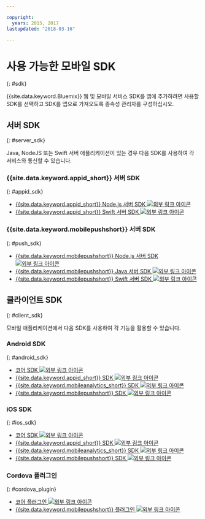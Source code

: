 ```yaml
---

copyright:
  years: 2015, 2017
lastupdated: "2018-03-16"

---
```

# 사용 가능한 모바일 SDK
{: #sdk}

{{site.data.keyword.Bluemix}} 웹 및 모바일 서비스 SDK를 앱에 추가하려면 사용할 SDK를 선택하고 SDK를 앱으로 가져오도록 종속성 관리자를 구성하십시오.


## 서버 SDK
{: #server_sdk}

Java, NodeJS 또는 Swift 서버 애플리케이션이 있는 경우 다음 SDK를 사용하여 각 서비스와 통신할 수 있습니다.


### {{site.data.keyword.appid_short}} 서버 SDK
{: #appid_sdk}

- [{{site.data.keyword.appid_short}} Node.js 서버 SDK ![외부 링크 아이콘](../../icons/launch-glyph.svg "외부 링크 아이콘")](https://github.com/ibm-cloud-security/appid-serversdk-nodejs)
- [{{site.data.keyword.appid_short}} Swift 서버 SDK ![외부 링크 아이콘](../../icons/launch-glyph.svg "외부 링크 아이콘")](https://github.com/ibm-cloud-security/appid-serversdk-swift)

### {{site.data.keyword.mobilepushshort}} 서버 SDK
{: #push_sdk}

- [{{site.data.keyword.mobilepushshort}} Node.js 서버 SDK ![외부 링크 아이콘](../../icons/launch-glyph.svg "외부 링크 아이콘")](https://github.com/ibm-bluemix-mobile-services/bms-pushnotifications-serversdk-nodejs)
- [{{site.data.keyword.mobilepushshort}} Java 서버 SDK ![외부 링크 아이콘](../../icons/launch-glyph.svg "외부 링크 아이콘")](https://github.com/ibm-bluemix-mobile-services/bms-pushnotifications-serversdk-java)
- [{{site.data.keyword.mobilepushshort}} Swift 서버 SDK ![외부 링크 아이콘](../../icons/launch-glyph.svg "외부 링크 아이콘")](https://github.com/ibm-bluemix-mobile-services/bms-pushnotifications-serversdk-swift)


## 클라이언트 SDK
{: #client_sdk}

모바일 애플리케이션에서 다음 SDK를 사용하여 각 기능을 활용할 수 있습니다.


### Android SDK
{: #android_sdk}

- [코어 SDK ![외부 링크 아이콘](../../icons/launch-glyph.svg "외부 링크 아이콘")](https://github.com/ibm-bluemix-mobile-services/bms-clientsdk-android-core)
- [{{site.data.keyword.appid_short}} SDK ![외부 링크 아이콘](../../icons/launch-glyph.svg "외부 링크 아이콘")](https://github.com/ibm-cloud-security/appid-clientsdk-android)
- [{{site.data.keyword.mobileanalytics_short}} SDK ![외부 링크 아이콘](../../icons/launch-glyph.svg "외부 링크 아이콘")](https://github.com/ibm-bluemix-mobile-services/bms-clientsdk-android-analytics)
- [{{site.data.keyword.mobilepushshort}} SDK ![외부 링크 아이콘](../../icons/launch-glyph.svg "외부 링크 아이콘")](https://github.com/ibm-bluemix-mobile-services/bms-clientsdk-android-push)


### iOS SDK
{: #ios_sdk}

- [코어 SDK ![외부 링크 아이콘](../../icons/launch-glyph.svg "외부 링크 아이콘")](https://github.com/ibm-bluemix-mobile-services/bms-clientsdk-swift-core)
- [{{site.data.keyword.appid_short}} SDK ![외부 링크 아이콘](../../icons/launch-glyph.svg "외부 링크 아이콘")](https://github.com/ibm-cloud-security/appid-clientsdk-swift)
- [{{site.data.keyword.mobileanalytics_short}} SDK ![외부 링크 아이콘](../../icons/launch-glyph.svg "외부 링크 아이콘")](https://github.com/ibm-bluemix-mobile-services/bms-clientsdk-swift-analytics)
- [{{site.data.keyword.mobilepushshort}} SDK ![외부 링크 아이콘](../../icons/launch-glyph.svg "외부 링크 아이콘")](https://github.com/ibm-bluemix-mobile-services/bms-clientsdk-swift-push)


### Cordova 플러그인
{: #cordova_plugin}

- [코어 플러그인 ![외부 링크 아이콘](../../icons/launch-glyph.svg "외부 링크 아이콘")](https://github.com/ibm-bluemix-mobile-services/bms-clientsdk-cordova-plugin-core)
- [{{site.data.keyword.mobilepushshort}} 플러그인 ![외부 링크 아이콘](../../icons/launch-glyph.svg "외부 링크 아이콘")](https://github.com/ibm-bluemix-mobile-services/bms-clientsdk-cordova-plugin-push)


